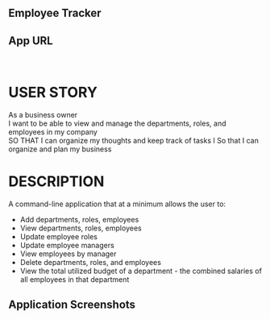 ## Employee Tracker

## App URL
<br>

# USER STORY
As a business owner<br>
I want to be able to view and manage the departments, roles, and employees in my company<br>
SO THAT I can organize my thoughts and keep track of tasks I So that I can organize and plan my business<br>

# DESCRIPTION

 A command-line application that at a minimum allows the user to:
  * Add departments, roles, employees
  * View departments, roles, employees
  * Update employee roles
  * Update employee managers
  * View employees by manager
  * Delete departments, roles, and employees
  * View the total utilized budget of a department - the     combined salaries of all employees in that department


## Application Screenshots





